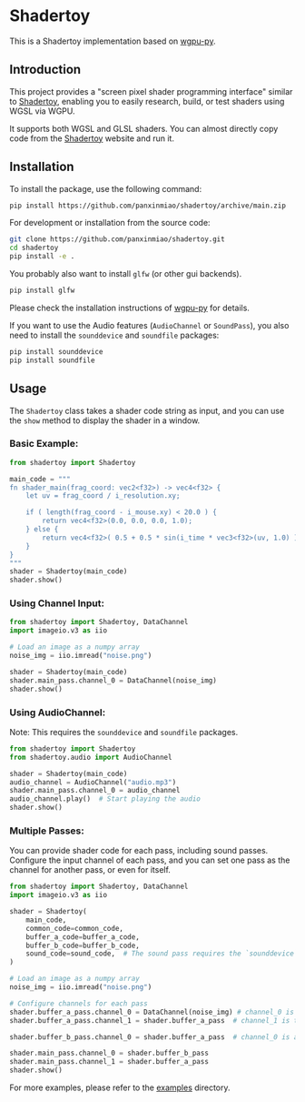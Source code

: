 # Shadertoy
This is a Shadertoy implementation based on [wgpu-py](https://github.com/pygfx/wgpu-py).

## Introduction
This project provides a "screen pixel shader programming interface" similar to [Shadertoy](https://www.shadertoy.com/), enabling you to easily research, build, or test shaders using WGSL via WGPU.

It supports both WGSL and GLSL shaders. You can almost directly copy code from the [Shadertoy](https://www.shadertoy.com/) website and run it.

## Installation
To install the package, use the following command:
```bash
pip install https://github.com/panxinmiao/shadertoy/archive/main.zip
```

For development or installation from the source code:
```bash
git clone https://github.com/panxinmiao/shadertoy.git
cd shadertoy
pip install -e .
```

You probably also want to install `glfw` (or other gui backends).
```bash
pip install glfw
```
Please check the installation instructions of [wgpu-py](https://github.com/pygfx/wgpu-py) for details.

If you want to use the Audio features (`AudioChannel` or `SoundPass`), you also need to install the `sounddevice` and `soundfile` packages:
```bash
pip install sounddevice
pip install soundfile
```

## Usage
The `Shadertoy` class takes a shader code string as input, and you can use the `show` method to display the shader in a window.

### Basic Example:
```python
from shadertoy import Shadertoy

main_code = """
fn shader_main(frag_coord: vec2<f32>) -> vec4<f32> {
    let uv = frag_coord / i_resolution.xy;

    if ( length(frag_coord - i_mouse.xy) < 20.0 ) {
        return vec4<f32>(0.0, 0.0, 0.0, 1.0);
    } else {
        return vec4<f32>( 0.5 + 0.5 * sin(i_time * vec3<f32>(uv, 1.0) ), 1.0);
    }
}
"""
shader = Shadertoy(main_code)
shader.show()
```

### Using Channel Input:
```python
from shadertoy import Shadertoy, DataChannel
import imageio.v3 as iio

# Load an image as a numpy array
noise_img = iio.imread("noise.png")

shader = Shadertoy(main_code)
shader.main_pass.channel_0 = DataChannel(noise_img)
shader.show()
```

### Using AudioChannel:
Note: This requires the `sounddevice` and `soundfile` packages.
```python
from shadertoy import Shadertoy
from shadertoy.audio import AudioChannel

shader = Shadertoy(main_code)
audio_channel = AudioChannel("audio.mp3")
shader.main_pass.channel_0 = audio_channel
audio_channel.play()  # Start playing the audio
shader.show()
```

### Multiple Passes:
You can provide shader code for each pass, including sound passes. Configure the input channel of each pass, and you can set one pass as the channel for another pass, or even for itself.

```python
from shadertoy import Shadertoy, DataChannel
import imageio.v3 as iio

shader = Shadertoy(
    main_code,
    common_code=common_code,
    buffer_a_code=buffer_a_code,
    buffer_b_code=buffer_b_code,
    sound_code=sound_code,  # The sound pass requires the `sounddevice` package
)

# Load an image as a numpy array
noise_img = iio.imread("noise.png")

# Configure channels for each pass
shader.buffer_a_pass.channel_0 = DataChannel(noise_img) # channel_0 is a texture
shader.buffer_a_pass.channel_1 = shader.buffer_a_pass  # channel_1 is the pass itself

shader.buffer_b_pass.channel_0 = shader.buffer_a_pass  # channel_0 is another pass

shader.main_pass.channel_0 = shader.buffer_b_pass
shader.main_pass.channel_1 = shader.buffer_a_pass
shader.show()
```

For more examples, please refer to the [examples](https://github.com/panxinmiao/shadertoy/tree/main/examples) directory.